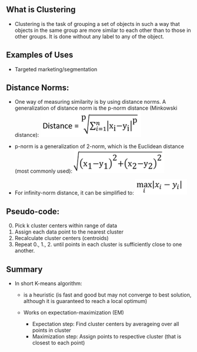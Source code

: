 ## What is Clustering
* Clustering is the task of grouping a set of objects in such a way that objects in the same group are more similar to each other than to those in other groups. It is done without any label to any of the object.

## Examples of Uses
* Targeted marketing/segmentation

## Distance Norms:
* One way of measuring similarity is by using distance norms. A generalization of distance norm is the p-norm distance (Minkowski distance):
![p-norm](./docs/minkowski.PNG) 

* p-norm is a generalization of 2-norm, which is the Euclidean distance (most commonly used):
![p-norm](./docs/euclidean.PNG) 

* For infinity-norm distance, it can be simplified to:
![p-norm](./docs/infinity-norm.PNG) 

## Pseudo-code:
0. Pick k cluster centers within range of data
1. Assign each data point to the nearest cluster
2. Recalculate cluster centers (centroids)
3. Repeat 0., 1., 2. until points in each cluster is sufficiently close to one another.

## Summary
* In short K-means algorithm:
    * is a heuristic (is fast and good but may not converge to best solution, although it is guaranteed to reach a local optimum)

    * Works on expectation-maximization (EM)
        * Expectation step: Find cluster centers by averageing over all points in cluster
        * Maximization step: Assign points to respective cluster (that is closest to each point)